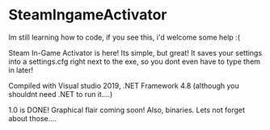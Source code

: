 # SteamIngameActivator
Im still learning how to code, if you see this, i'd welcome some help :(

Steam In-Game Activator is here! Its simple, but great!
It saves your settings into a settings.cfg right next to the exe, so you dont even have to type them in later!

Compiled with Visual studio 2019, .NET Framework 4.8 (although you shouldnt need .NET to run it....)

1.0 is DONE!
Graphical flair coming soon!
Also, binaries. Lets not forget about those....
